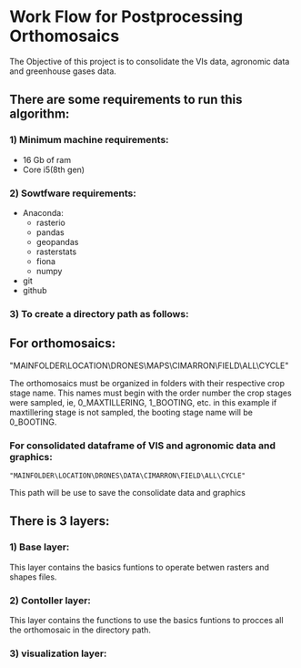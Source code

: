 # Work Flow for Postprocessing Orthomosaics
The Objective of this project is to consolidate the VIs data, agronomic data
and greenhouse gases data.

## There are some requirements to run this algorithm:
### 1) Minimum machine requirements:
  - 16 Gb of ram
  - Core i5(8th gen)
### 2) Sowtfware requirements:
  - Anaconda:
    - rasterio
    - pandas
    - geopandas
    - rasterstats
    - fiona
    - numpy
  - git
  - github

### 3) To create a directory path as follows:
## For orthomosaics:
 "MAINFOLDER\LOCATION\DRONES\MAPS\CIMARRON\FIELD\ALL\CYCLE"

The orthomosaics must be organized in folders with their respective crop stage name. This names must begin with the order number the crop stages were sampled, ie, 0_MAXTILLERING, 1_BOOTING, etc. in this example if maxtillering stage is not sampled, the booting stage name will be 0_BOOTING.
### For consolidated dataframe of VIS and agronomic data and graphics:
    "MAINFOLDER\LOCATION\DRONES\DATA\CIMARRON\FIELD\ALL\CYCLE"
This path will be use to save the consolidate data and graphics



## There is 3 layers:
### 1) Base layer:
This layer contains the basics funtions to operate betwen rasters
   and shapes files.
### 2) Contoller layer:
This layer contains the functions to use the basics funtions to procces all the orthomosaic in the directory path.
### 3) visualization layer:
